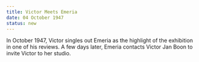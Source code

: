 ```yaml
---
title: Victor Meets Emeria
date: 04 October 1947 
status: new
---
```


In October 1947, Victor singles out Emeria as the highlight of the
exhibition in one of his reviews. A few days later, Emeria contacts
Victor Jan Boon to invite Victor to her studio.
